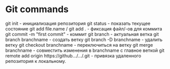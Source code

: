 # Git commands 

git init - инициализация репозитория
git status - показать текущее состояние 
git add file.name / git add . - фиксация файл/-ов для коммита
git commit -m "first commit" - коммит 
git branch - актуальная ветка 
git branch branchname - создать ветку
git branch -D branchname - удалить ветку 
git checkout branchname - переключиться на ветку 
git merge branchname - совместить изменения в branchname с главное веткой
git remote add origin https://github.../.../.git - привязка удаленного репозитория к локальному.



